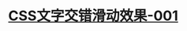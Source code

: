 # [CSS文字交错滑动效果-001](https://github.com/qqlcx5/learnCSS/tree/master/001-button-text-staggered-sliding-effects)